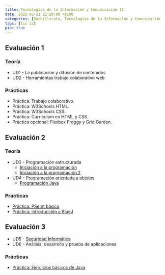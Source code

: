 ```yaml
---
title: Tecnologías de la Información y Comunicación II
date: 2022-03-21 21:20:00 +0100
categories: [Bachillerato, Tecnologías de la Información y Comunicación II]
tags: [tic ii]
pin: true
---
```


## Evaluación 1

### Teoría

- UD1 - La publicación y difusión de contenidos
- UD2 - Herramientas trabajo colaborativo web

### Prácticas

- Práctica: Trabajo colaborativo.
- Práctica: W3Schools HTML.
- Práctica: W3Schools CSS.
- Práctica: Curriculum en HTML y CSS.
- Práctica opcional: Flexbox Froggy y Grid Garden.

## Evaluación 2

### Teoría

- UD3 - Programación estructurada
    - [Iniciación a la programación](/posts/iniciacion-a-la-programacion/)
    - [Iniciación a la programación 2](/posts/iniciacion-a-la-programacion-2/)
- UD4 - [Programación orientada a objetos](/posts/poo/)
    - [Programación Java](/posts/programacion-java/)

### Prácticas

- [Práctica: PSeInt básico](/posts/practica-pseint-basico/)
- [Práctica: Introducción a BlueJ](/posts/practica-introduccion-a-bluej/)


## Evaluación 3

- UD5 - [Seguridad Informática](/posts/seguridad-informatica/)
- UD6 - Análisis, desarrollo y prueba de aplicaciones

### Prácticas

- [Práctica: Ejercicios básicos de Java](/posts/practica-java-basico/)